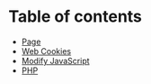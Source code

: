 # Table of contents

* [Page](README.md)
* [Web Cookies](web-cookies.md)
* [Modify JavaScript](modify-javascript.md)
* [PHP](php.md)
